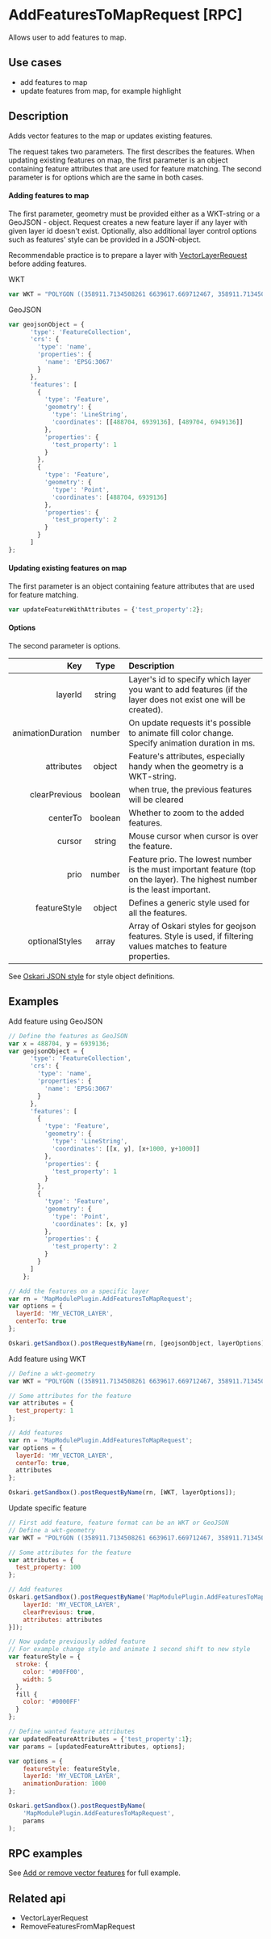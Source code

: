 # AddFeaturesToMapRequest [RPC]

Allows user to add features to map.

## Use cases

- add features to map
- update features from map, for example highlight

## Description

Adds vector features to the map or updates existing features.

The request takes two parameters. The first describes the features. When updating existing features on map, the first parameter is an object containing feature attributes that are used for feature matching. The second parameter is for options which are the same in both cases.

#### Adding features to map

The first parameter, geometry must be provided either as a WKT-string or a GeoJSON - object. Request creates a new feature layer if any layer with given layer id doesn't exist. Optionally, also additional layer control options such as features' style can be provided in a JSON-object. 

Recommendable practice is to prepare a layer with [VectorLayerRequest](/api/requests/#unreleased/mapping/mapmodule/request/vectorlayerrequest.md) before adding features.

WKT
```javascript
var WKT = "POLYGON ((358911.7134508261 6639617.669712467, 358911.7134508261 6694516.612323322, 382536.4910289571 6694516.612323322, 382536.4910289571 6639617.669712467, 358911.7134508261 6639617.669712467))";
```

GeoJSON
```javascript
var geojsonObject = {
      'type': 'FeatureCollection',
      'crs': {
        'type': 'name',
        'properties': {
          'name': 'EPSG:3067'
        }
      },
      'features': [
        {
          'type': 'Feature',
          'geometry': {
            'type': 'LineString',
            'coordinates': [[488704, 6939136], [489704, 6949136]]
          },
          'properties': {
            'test_property': 1
          }
        },
        {
          'type': 'Feature',
          'geometry': {
            'type': 'Point',
            'coordinates': [488704, 6939136]
          },
          'properties': {
            'test_property': 2
          }
        }
      ]
};
```

#### Updating existing features on map

The first parameter is an object containing feature attributes that are used for feature matching.

```javascript
var updateFeatureWithAttributes = {'test_property':2};
```

#### Options
The second parameter is options.

|Key|Type|Description|
|---:|:---:|:---|
| layerId | string | Layer's id to specify which layer you want to add features (if the layer does not exist one will be created).|
| animationDuration | number | On update requests it's possible to animate fill color change. Specify animation duration in ms.|
| attributes | object | Feature's attributes, especially handy when the geometry is a WKT-string.|
| clearPrevious | boolean | when true, the previous features will be cleared|
| centerTo | boolean | Whether to zoom to the added features.|
| cursor | string | Mouse cursor when cursor is over the feature.|
| prio | number | Feature prio. The lowest number is the must important feature (top on the layer). The highest number is the least important.|
| featureStyle | object | Defines a generic style used for all the features.|
| optionalStyles | array | Array of Oskari styles for geojson features. Style is used, if filtering values matches to feature properties.|

See [Oskari JSON style](/documentation/examples/oskari-style) for style object definitions.

## Examples

Add feature using GeoJSON

```javascript
// Define the features as GeoJSON
var x = 488704, y = 6939136;
var geojsonObject = {
      'type': 'FeatureCollection',
      'crs': {
        'type': 'name',
        'properties': {
          'name': 'EPSG:3067'
        }
      },
      'features': [
        {
          'type': 'Feature',
          'geometry': {
            'type': 'LineString',
            'coordinates': [[x, y], [x+1000, y+1000]]
          },
          'properties': {
            'test_property': 1
          }
        },
        {
          'type': 'Feature',
          'geometry': {
            'type': 'Point',
            'coordinates': [x, y]
	      },
	      'properties': {
	        'test_property': 2
	      }
        }
      ]
    };

// Add the features on a specific layer
var rn = 'MapModulePlugin.AddFeaturesToMapRequest';
var options = {
  layerId: 'MY_VECTOR_LAYER',
  centerTo: true
};

Oskari.getSandbox().postRequestByName(rn, [geojsonObject, layerOptions]);
```

Add feature using WKT

```javascript
// Define a wkt-geometry
var WKT = "POLYGON ((358911.7134508261 6639617.669712467, 358911.7134508261 6694516.612323322, 382536.4910289571 6694516.612323322, 382536.4910289571 6639617.669712467, 358911.7134508261 6639617.669712467))";

// Some attributes for the feature
var attributes = {
  test_property: 1
};

// Add features
var rn = 'MapModulePlugin.AddFeaturesToMapRequest';
var options = {
  layerId: 'MY_VECTOR_LAYER',
  centerTo: true,
  attributes
};

Oskari.getSandbox().postRequestByName(rn, [WKT, layerOptions]);
```

Update specific feature

```javascript
// First add feature, feature format can be an WKT or GeoJSON
// Define a wkt-geometry
var WKT = "POLYGON ((358911.7134508261 6639617.669712467, 358911.7134508261 6694516.612323322, 382536.4910289571 6694516.612323322, 382536.4910289571 6639617.669712467, 358911.7134508261 6639617.669712467))";

// Some attributes for the feature
var attributes = {
  test_property: 100
};

// Add features
Oskari.getSandbox().postRequestByName('MapModulePlugin.AddFeaturesToMapRequest', [WKT, {
    layerId: 'MY_VECTOR_LAYER',
    clearPrevious: true,
    attributes: attributes
}]);

// Now update previously added feature
// For example change style and animate 1 second shift to new style
var featureStyle = {
  stroke: {
    color: '#00FF00',
    width: 5
  },
  fill {
    color: '#0000FF'
  }
};

// Define wanted feature attributes
var updatedFeatureAttributes = {'test_property':1};
var params = [updatedFeatureAttributes, options];

var options = {
    featureStyle: featureStyle,
    layerId: 'MY_VECTOR_LAYER',
    animationDuration: 1000
};

Oskari.getSandbox().postRequestByName(
    'MapModulePlugin.AddFeaturesToMapRequest',
    params
);
```

## RPC examples
See [Add or remove vector features](/examples/rpc-api/rpc_example.html) for full example.

## Related api
- VectorLayerRequest
- RemoveFeaturesFromMapRequest



